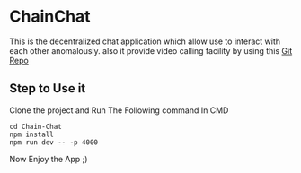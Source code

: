 # ChainChat
This is the decentralized chat application which allow use to interact with each other anomalously. also it provide video calling facility by using this [Git Repo](https://github.com/devsapariya94/Twilio-video-call)

## Step to Use it
Clone the project and Run The Following command In CMD
```
cd Chain-Chat
npm install
npm run dev -- -p 4000
```

Now Enjoy the App ;)